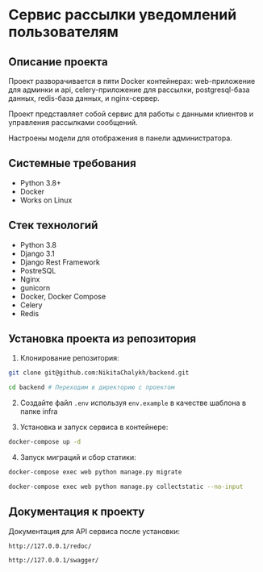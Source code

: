Сервис рассылки уведомлений пользователям
=====

Описание проекта
----------
Проект разворачивается в пяти Docker контейнерах: web-приложение для админки и api, celery-приложение для рассылки, postgresql-база данных, redis-база данных, и nginx-сервер.

Проект представляет собой сервис для работы с данными клиентов и управления рассылками сообщений.

Настроены модели для отображения в панели администратора.

Системные требования
----------

* Python 3.8+
* Docker
* Works on Linux

Стек технологий
----------

* Python 3.8
* Django 3.1
* Django Rest Framework
* PostreSQL
* Nginx
* gunicorn
* Docker, Docker Compose
* Сelery
* Redis

Установка проекта из репозитория
----------
1. Клонирование репозитория:
```bash 
git clone git@github.com:NikitaChalykh/backend.git

cd backend # Переходим в директорию с проектом
```

2. Создайте файл ```.env``` используя ```env.example``` в качестве шаблона в папке infra

3. Установка и запуск сервиса в контейнере:
```bash 
docker-compose up -d
```

4. Запуск миграций и сбор статики:
```bash 
docker-compose exec web python manage.py migrate

docker-compose exec web python manage.py collectstatic --no-input 
```

Документация к проекту
----------
Документация для API сервиса после установки: 

```http://127.0.0.1/redoc/```

```http://127.0.0.1/swagger/```
